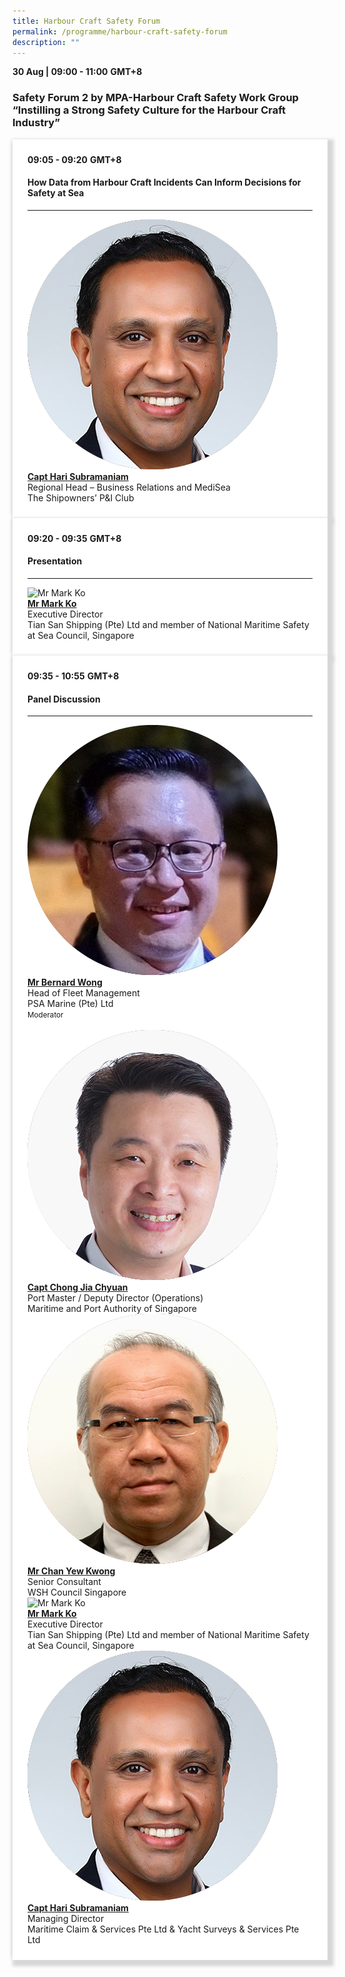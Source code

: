 ```yaml
---
title: Harbour Craft Safety Forum
permalink: /programme/harbour-craft-safety-forum
description: ""
---
```

<div><strong>30 Aug | 09:00 - 11:00</strong>&nbsp;<strong>GMT+8</strong>
<h3>Safety Forum 2 by MPA-Harbour Craft Safety Work Group &ldquo;Instilling a Strong Safety Culture for the Harbour Craft Industry&rdquo;</h3>
</div>


<section>
<div class="bp-container is-fluid">
<div class="row">
<div class="col is-full">
<div class="row">
<div class="col is-12">
<div class="border bg-light h-100 position-relative">
<div class="p-4">
<div class="programme-time"><strong>09:05 - 09:20</strong>&nbsp;<strong>GMT+8</strong></div>
<h4 class="programme-title">How Data from Harbour Craft Incidents Can Inform Decisions for Safety at Sea</h4>

<hr class="my-3 border-primary" />
<div class="speakers px-2">
<div class="row">
<div class="col is-6 prog-speaker">
<div class="row">
<div class="col is-4"><img class="speaker-image mb-4" src="/images/Speakers/Captain Hari Subramaniam.png" alt="Captain Hari Subramaniam" /></div>
<div class="col is-8">
<div class="speaker-name text-ellipsis"><a class="speaker-name text-ellipsis" href="/speakers/captain-hari-subramania" rel="noopener"><strong>Capt Hari Subramaniam</strong></a></div>
<div class="text-ellipsis speaker-position">Regional Head – Business Relations and MediSea</div>
<div class="text-ellipsis speaker-company">The Shipowners’ P&I Club</div>
</div>
</div>
</div>
</div>
</div>
</div>
</div>
</div>
</div>
</div>
</div>
</div>
</section>

<section>
<div class="bp-container is-fluid">
<div class="row">
<div class="col is-full">
<div class="row">
<div class="col is-12">
<div class="border bg-light h-100 position-relative">
<div class="p-4">
<div class="programme-time"><strong>09:20 - 09:35</strong>&nbsp;<strong>GMT+8</strong></div>
<h4 class="programme-title">Presentation</h4>

<hr class="my-3 border-primary" />
<div class="speakers px-2">
<div class="row">
<div class="col is-6 prog-speaker">
<div class="row">
<div class="col is-4"><img class="speaker-image mb-4" src="https://d33wubrfki0l68.cloudfront.net/36c0a9d367fef758c7a9d69f3855149084e9c721/cd0ce/images/speakers/speaker_silhouette2.jpg" alt="Mr Mark Ko" /></div>
<div class="col is-8">
<div class="speaker-name text-ellipsis"><a class="speaker-name text-ellipsis" href="/speakers/mr-mark-ko" rel="noopener"><strong>Mr Mark Ko</strong></a></div>
<div class="text-ellipsis speaker-position">Executive Director</div>
<div class="text-ellipsis speaker-company">Tian San Shipping (Pte) Ltd and member of National Maritime Safety at Sea Council, Singapore</div>
</div>
</div>
</div>
</div>
</div>
</div>
</div>
</div>
</div>
</div>
</div>
</div>
</section>


<section>
<div class="bp-container is-fluid">
<div class="row">
<div class="col is-full">
<div class="row">
<div class="col is-12">
<div class="border bg-light h-100 position-relative">
<div class="p-4">
<div class="programme-time"><strong>09:35 - 10:55</strong>&nbsp;<strong>GMT+8</strong></div>
<h4 class="programme-title">Panel Discussion</h4>

<hr class="my-3 border-primary" />
<div class="speakers px-2">
<div class="row">
<div class="col is-6 prog-speaker">
<div class="row">
<div class="col is-4"><img class="speaker-image mb-4" src="/images/Speakers/Bernard Wong.png" alt="Bernard Wong" /></div>
<div class="col is-8">
<div class="speaker-name text-ellipsis"><a class="speaker-name text-ellipsis" href="/speakers/mr-bernard-wong" rel="noopener"><strong>Mr Bernard Wong</strong></a></div>
<div class="text-ellipsis speaker-position">Head of Fleet Management</div>
<div class="text-ellipsis speaker-company">PSA Marine (Pte) Ltd</div>
<div class="speaker-role text-ellipsis text-muted"><small>Moderator</small></div>
</div>
</div>
</div>
<div class="col is-6 prog-speaker">&nbsp;</div>
</div>
<div class="row">
<div class="col is-6 prog-speaker">
<div class="row">
<div class="col is-4"><img class="speaker-image mb-4" src="/images/speakers/chongjiachyuan.png" alt="" /></div>
<div class="col is-8">
<div class="speaker-name text-ellipsis"><a class="speaker-name text-ellipsis" href="/speakers/captain-chong-jia-chyuan" rel="noopener"><strong>Capt Chong Jia Chyuan</strong></a></div>
<div class="text-ellipsis speaker-position">Port Master / Deputy Director (Operations)</div>
<div class="text-ellipsis speaker-company">Maritime and Port Authority of Singapore</div>
</div>
</div>
</div>
<div class="col is-6 prog-speaker">
<div class="row">
<div class="col is-4"><img class="speaker-image mb-4" src="/images/Speakers/Chan Yew Kwong.png" alt="Chan Yew Kwong" /></div>
<div class="col is-8">
<div class="speaker-name text-ellipsis"><a class="speaker-name text-ellipsis" href="/speakers/mr-chan-yew-kwong" rel="noopener"><strong> Mr Chan Yew Kwong</strong></a></div>
<div class="text-ellipsis speaker-position">Senior Consultant</div>
<div class="text-ellipsis speaker-company">WSH Council Singapore</div>
</div>
</div>
</div>
</div>
<div class="row">
<div class="col is-6 prog-speaker">
<div class="row">
<div class="col is-4"><img class="speaker-image mb-4" src="https://d33wubrfki0l68.cloudfront.net/36c0a9d367fef758c7a9d69f3855149084e9c721/cd0ce/images/speakers/speaker_silhouette2.jpg" alt="Mr Mark Ko" /></div>
<div class="col is-8">
<div class="speaker-name text-ellipsis"><a class="speaker-name text-ellipsis" href="/speakers/mr-mark-ko" rel="noopener"><strong>Mr Mark Ko</strong></a></div>
<div class="text-ellipsis speaker-position">Executive Director</div>
<div class="text-ellipsis speaker-company">Tian San Shipping (Pte) Ltd and member of National Maritime Safety at Sea Council, Singapore</div>
</div>
</div>
</div>
<div class="col is-6 prog-speaker">
<div class="row">
<div class="col is-4"><img class="speaker-image mb-4" src="/images/Speakers/Captain Hari Subramaniam.png" alt="Capt Hari Subramaniam" /></div>
<div class="col is-8">
<div class="speaker-name text-ellipsis"><a class="speaker-name text-ellipsis" href="/speakers/captain-hari-subramania" rel="noopener"><strong>Capt Hari Subramaniam</strong></a></div>
<div class="text-ellipsis speaker-position">Managing Director</div>
<div class="text-ellipsis speaker-company">Maritime Claim &amp; Services Pte Ltd &amp; Yacht Surveys &amp; Services Pte Ltd</div>
</div>
</div>
</div>
</div>
</div>
</div>
</div>
</div>
</div>
</div>
</div>
</div>
</section>




<style type="text/css"> 
    .is-left{
      text-align: left;
    }
    .content h4{
      font-weight: 500; 
      color: #337B9A !important;
      margin-top: 1rem;
    }
    .bg-light {
      background-color: #fff !important;
      box-shadow: 5px 5px 5px 5px rgb(215 215 215), -5px 0 6px -4px rgb(215 215 215);
    }
    .p-4 {
      padding: 1.5rem!important;
    }
  .content a {text-decoration:none;}
	.content h3 { margin-top: 1rem;}
</style>